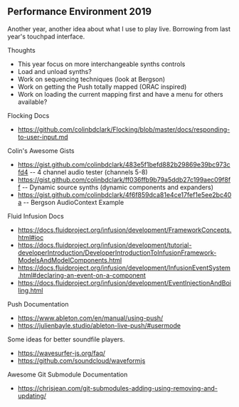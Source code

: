Performance Environment 2019
----------------------------

Another year, another idea about what I use to play live. 
Borrowing from last year's touchpad interface. 


Thoughts
- This year focus on more interchangeable synths controls
- Load and unload synths?
- Work on sequencing techniques (look at Bergson)
- Work on getting the Push totally mapped (ORAC inspired)
- Work on loading the current mapping first and have a menu for others available?


Flocking Docs
- https://github.com/colinbdclark/Flocking/blob/master/docs/responding-to-user-input.md

Colin's Awesome Gists
- https://gist.github.com/colinbdclark/483e5f1befd882b29869e39bc973cfd4  -- 4 channel audio tester (channels 5-8)
- https://gist.github.com/colinbdclark/ff036ffb9b79a5ddb27c199aec09f8ff  -- Dynamic source synths (dynamic components and expanders)
- https://gist.github.com/colinbdclark/4f6f859dca81e4ce17fef1e5ee2bc40a  -- Bergson AudioContext Example


Fluid Infusion Docs
- https://docs.fluidproject.org/infusion/development/FrameworkConcepts.html#ioc
- https://docs.fluidproject.org/infusion/development/tutorial-developerIntroduction/DeveloperIntroductionToInfusionFramework-ModelsAndModelComponents.html
- https://docs.fluidproject.org/infusion/development/InfusionEventSystem.html#declaring-an-event-on-a-component
- https://docs.fluidproject.org/infusion/development/EventInjectionAndBoiling.html


Push Documentation
- https://www.ableton.com/en/manual/using-push/
- https://julienbayle.studio/ableton-live-push/#usermode

Some ideas for better soundfile players.
- https://wavesurfer-js.org/faq/
- https://github.com/soundcloud/waveformjs


Awesome Git Submodule Documentation
- https://chrisjean.com/git-submodules-adding-using-removing-and-updating/

